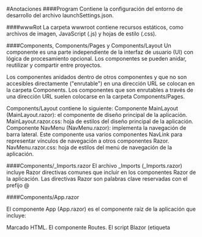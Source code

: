 #Anotaciones
####Program
Contiene  la configuración del entorno de desarrollo del archivo launchSettings.json.

####wwwRot
La carpeta wwwroot contiene recursos estáticos, como archivos de imagen, JavaScript (.js) y hojas de estilo (.css).

####Components, Components/Pages y Components/Layout
Un componente es una parte independiente de la interfaz de usuario (UI) con lógica de procesamiento opcional. Los componentes se pueden anidar, reutilizar y compartir entre proyectos.

Los componentes anidados dentro de otros componentes y que no son accesibles directamente ("enrutable") en una dirección URL se colocan en la carpeta Components. Los componentes que son enrutables a través de una dirección URL suelen colocarse en la carpeta Components/Pages.

Components/Layout contiene lo siguiente:
    Componente MainLayout (MainLayout.razor): el componente de diseño principal de la aplicación.
    MainLayout.razor.css: hoja de estilos del diseño principal de la aplicación.
    Componente NavMenu (NavMenu.razor): implementa la navegación de barra lateral. Este componente usa varios componentes NavLink para representar vínculos de navegación a otros componentes Razor.
    NavMenu.razor.css: hoja de estilos del menú de navegación de la aplicación.

####Components/_Imports.razor
El archivo _Imports (_Imports.razor) incluye Razor directivas comunes que incluir en los componentes Razor de la aplicación. Las directivas Razor son palabras clave reservadas con el prefijo @

####Components/App.razor

El componente App (App.razor) es el componente raíz de la aplicación que incluye:

Marcado HTML.
El componente Routes.
El script Blazor (etiqueta <script> para blazor.web.js).
El componente raíz es el primer componente que carga la aplicación.

####Components/Routes.razor
El componente Routes (Routes.razor) configura el enrutamiento de la aplicación.

####appsettings.json
El archivo appsettings.json contiene datos de configuración, como las cadenas de conexión.

#####Comandos
dotnet aspnet-codegenerator blazor CRUD -dbProvider SQL -dc WebAppMovies.Data.WebAppMoviesContext -m Movie -outDir Components/Pages

